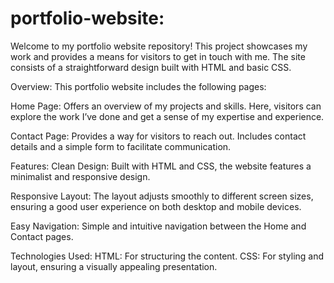 # portfolio-website:
Welcome to my portfolio website repository! 
This project showcases my work and provides a means for visitors to get in touch with me.
The site consists of a straightforward design built with HTML and basic CSS.

Overview:
This portfolio website includes the following pages:

Home Page: Offers an overview of my projects and skills. Here, visitors can explore the work I’ve done and get a sense of my expertise and experience.

Contact Page: Provides a way for visitors to reach out. Includes contact details and a simple form to facilitate communication.

Features:
Clean Design: Built with HTML and CSS, the website features a minimalist and responsive design.

Responsive Layout: The layout adjusts smoothly to different screen sizes, ensuring a good user experience on both desktop and mobile devices.

Easy Navigation: Simple and intuitive navigation between the Home and Contact pages.

Technologies Used:
HTML: For structuring the content.
CSS: For styling and layout, ensuring a visually appealing presentation.
